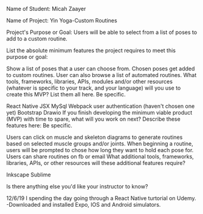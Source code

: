 Name of Student: Micah Zaayer

Name of Project: Yin Yoga-Custom Routines

Project's Purpose or Goal: Users will be able to select from a list of poses to add to a custom routine.

List the absolute minimum features the project requires to meet this purpose or goal:

Show a list of poses that a user can choose from.
Chosen poses get added to custom routines.
User can also browse a list of automated routines.
What tools, frameworks, libraries, APIs, modules and/or other resources (whatever is specific to your track, and your language) will you use to create this MVP? List them all here. Be specific.

React Native
JSX
MySql
Webpack
user authentication (haven't chosen one yet)
Bootstrap
Drawio
If you finish developing the minimum viable product (MVP) with time to spare, what will you work on next? Describe these features here: Be specific.

Users can click on muscle and skeleton diagrams to generate routines based on selected muscle groups and/or joints.
When beginning a routine, users will be prompted to chose how long they want to hold each pose for.
Users can share routines on fb or email
What additional tools, frameworks, libraries, APIs, or other resources will these additional features require?

Inkscape
Sublime

Is there anything else you'd like your instructor to know?




12/6/19
I spending the day going through a React Native turtorial on Udemy. 
-Downloaded and installed Expo, IOS and Android simulators. 
